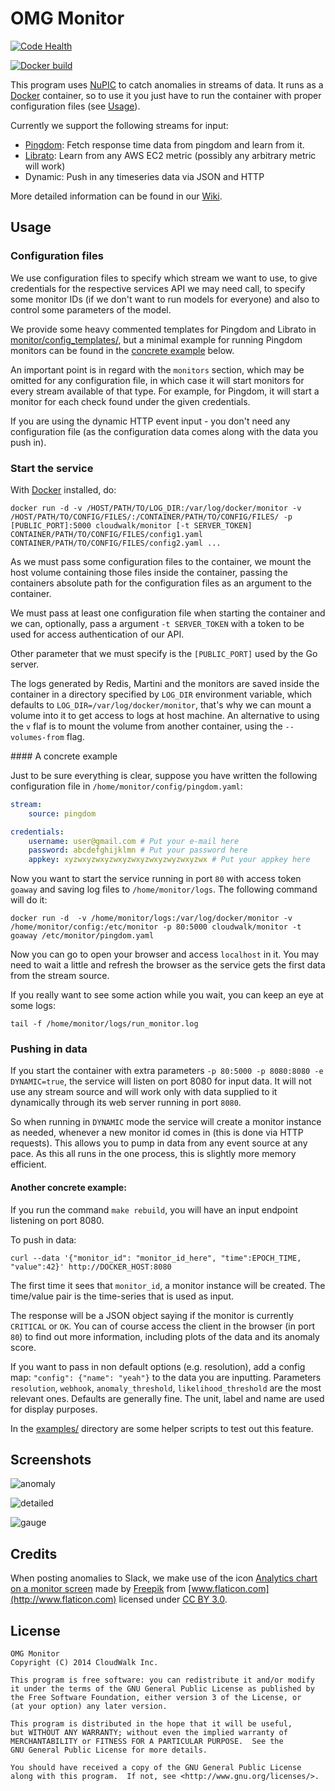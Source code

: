 # OMG Monitor

[![Code Health](https://landscape.io/github/cloudwalkio/omg-monitor/master/landscape.png)](https://landscape.io/github/cloudwalkio/omg-monitor/master)

[![Docker build](http://dockeri.co/image/cloudwalk/monitor)](https://registry.hub.docker.com/u/cloudwalk/monitor/)

This program uses [NuPIC] to catch anomalies in streams of data. It runs as a [Docker] container, so to use it you just have to run the container with proper configuration files (see [Usage](#usage)).

Currently we support the following streams for input:
* [Pingdom]: Fetch response time data from pingdom and learn from it.
* [Librato]: Learn from any AWS EC2 metric (possibly any arbitrary metric will work)
* Dynamic: Push in any timeseries data via JSON and HTTP

More detailed information can be found in our [Wiki].

## Usage

### Configuration files

We use configuration files to specify which stream we want to use, to give
credentials for the respective services API we may need call, to
specify some monitor IDs (if we don't want to run models for everyone)  and
also to control some parameters of the model.

We provide some heavy commented templates for Pingdom and Librato in [monitor/config_templates/], but
a minimal example for running Pingdom monitors can be found in the [concrete example](#concrete) below.

An important point is in regard with the `monitors` section, which may be omitted for any configuration file, in which case it will start monitors for every stream available of that type. For example, for Pingdom, it will start a monitor for each check found under the given credentials.

If you are using the dynamic HTTP event input - you don't need any configuration file (as the configuration data comes along with the data you push in).

### Start the service

With [Docker] installed, do:
```
docker run -d -v /HOST/PATH/TO/LOG_DIR:/var/log/docker/monitor -v /HOST/PATH/TO/CONFIG/FILES/:/CONTAINER/PATH/TO/CONFIG/FILES/ -p [PUBLIC_PORT]:5000 cloudwalk/monitor [-t SERVER_TOKEN] CONTAINER/PATH/TO/CONFIG/FILES/config1.yaml CONTAINER/PATH/TO/CONFIG/FILES/config2.yaml ...
```

As we must pass some configuration files to the container, we mount the host volume containing those files inside the container, passing the containers absolute path for the configuration files as an argument to the container.

We must pass at least one configuration file when starting the container and we can, optionally, pass a argument `-t SERVER_TOKEN` with a token to be used for access authentication of our API.

Other parameter that we must specify is the  `[PUBLIC_PORT]` used by the Go server.

The logs generated by Redis, Martini and the monitors are saved inside the container
in a directory specified by `LOG_DIR` environment variable, which defaults to
`LOG_DIR=/var/log/docker/monitor`, that's why we can mount a volume into it to
get access to logs at host machine. An alternative to using the `v` flaf is to
mount the volume from another container, using the `--volumes-from` flag.

<a name="concrete"/>
#### A concrete example

Just to be sure everything is clear, suppose you have written the following configuration file
in `/home/monitor/config/pingdom.yaml`:
```yaml
stream:
    source: pingdom

credentials:
    username: user@gmail.com # Put your e-mail here
    password: abcdefghijklmn # Put your password here
    appkey: xyzwxyzwxyzwxyzwxyzwxyzwyzwxyzwx # Put your appkey here
```
Now you want to start the service running in port `80` with access token `goaway`
and saving log files to `/home/monitor/logs`.
The following command will do it:
```
docker run -d  -v /home/monitor/logs:/var/log/docker/monitor -v /home/monitor/config:/etc/monitor -p 80:5000 cloudwalk/monitor -t goaway /etc/monitor/pingdom.yaml
```

Now you can go to open your browser and access `localhost` in it. You may need to
wait a little and refresh the browser as the service gets the first data from the stream source.

If you really want to see some action while you wait, you can keep an eye at some logs:
```
tail -f /home/monitor/logs/run_monitor.log
```

### Pushing in data

If you start the container with extra parameters `-p 80:5000 -p 8080:8080 -e DYNAMIC=true`,
the service will listen on port 8080 for input data. It will not use any stream
source and will work only with data supplied to it dynamically through its web
server running in port `8080`.

So when running in `DYNAMIC` mode the service will create a monitor instance as
needed, whenever a new monitor id comes in (this is done via HTTP requests).
This allows you to pump in data from any event source at any pace.
As this all runs in the one process, this is slightly more memory efficient.

#### Another concrete example:

If you run the command `make rebuild`, you will have an input endpoint listening on port 8080.

To push in data:

```
curl --data '{"monitor_id": "monitor_id_here", "time":EPOCH_TIME, "value":42}' http://DOCKER_HOST:8080
```
The first time it sees that `monitor_id`, a monitor instance will be created.
The time/value pair is the time-series that is used as input.

The response will be a JSON object saying if the monitor is currently `CRITICAL` or `OK`.
You can of course access the client in the browser (in port `80`) to find out more information,
including plots of the data and its anomaly score.

If you want to pass in non default options (e.g. resolution), add a config map:
`"config": {"name": "yeah"}` to the data you are inputting. Parameters `resolution`, `webhook`, `anomaly_threshold`, `likelihood_threshold` are the
most relevant ones. Defaults are generally fine. The unit, label and name are used for display purposes.

In the [examples/] directory are some helper scripts to test out this feature.

## Screenshots

![anomaly](https://rawgithub.com/cloudwalkio/omg-monitor/master/docs/images/anomaly.png)

![detailed](https://rawgithub.com/cloudwalkio/omg-monitor/master/docs/images/detailed.png)

![gauge](https://rawgithub.com/cloudwalkio/omg-monitor/master/docs/images/gauge.png)

## Credits

When posting anomalies to Slack, we make use of the icon [Analytics chart on a monitor screen](http://www.flaticon.com/free-icon/analytics-chart-on-a-monitor-screen_35943) made by [Freepik](http://www.freepik.com) from [www.flaticon.com](http://www.flaticon.com) licensed under [CC BY 3.0](http://creativecommons.org/licenses/by/3.0/).

## License
```
OMG Monitor
Copyright (C) 2014 CloudWalk Inc.

This program is free software: you can redistribute it and/or modify
it under the terms of the GNU General Public License as published by
the Free Software Foundation, either version 3 of the License, or
(at your option) any later version.

This program is distributed in the hope that it will be useful,
but WITHOUT ANY WARRANTY; without even the implied warranty of
MERCHANTABILITY or FITNESS FOR A PARTICULAR PURPOSE.  See the
GNU General Public License for more details.

You should have received a copy of the GNU General Public License
along with this program.  If not, see <http://www.gnu.org/licenses/>.

```
[Wiki]:https://github.com/cloudwalkio/omg-monitor/wiki/Overview
[NuPIC]:https://github.com/numenta/nupic
[Docker]:https://www.docker.io/
[Pingdom]:https://www.pingdom.com/
[Librato]:https://metrics.librato.com/
[monitor/config_templates/]:monitor/config_templates/
[examples/]:https://github.com/cloudwalkio/omg-monitor/tree/master/examples
